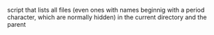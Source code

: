 script that lists all files (even ones with names beginnig with a period character, which are normally hidden) in the current directory and the parent
